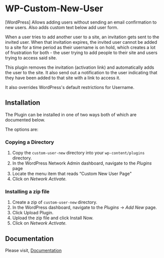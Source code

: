 # WP-Custom-New-User
[WordPress] Allows adding users without sending an email confirmation to new users. Also adds custom text below add user form.

When a user tries to add another user to a site, an invitation gets sent to the invited user. When that invitation expires, the invited user cannot be added to a site for a time period as their username is on hold, which creates a lot of frustration for both - the user trying to add people to their site and users trying to access said site.

This plugin removes the invitation (activation link) and automatically adds the user to the site. It also send out a notification to the user indicating that they have been added to that site with a link to access it. 

It also overrides WordPress's default restrictions for Username.


## Installation

The Plugin can be installed in one of two ways both of which are documented below. 

The options are:

### Copying a Directory

1. Copy the `custom-user-new` directory into your `wp-content/plugins` directory.
2. In the WordPress Network Admin dashboard, navigate to the *Plugins* page
3. Locate the menu item that reads “Custom New User Page"
4. Click on *Network Activate.*

### Installing a zip file

1. Create a zip of `custom-user-new` directory.
2. In the WordPress dashboard, navigate to the *Plugins* -> *Add New* page.
3. Click Upload Plugin.
4. Upload the zip file and click Install Now.
5. Click on *Network Activate.*

## Documentation

Please visit, [Documentation](http://sanghviharshit.github.io/WP-Custom-New-User/doc)
